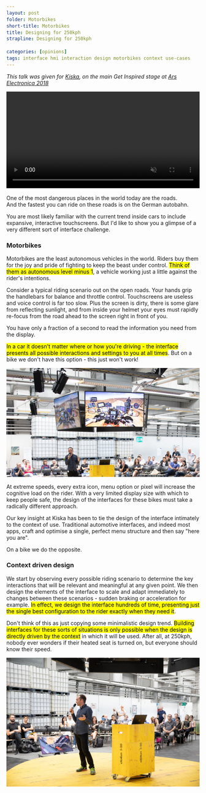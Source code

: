 ```yaml
---
layout: post
folder: Motorbikes
short-title: Motorbikes
title: Designing for 250kph
strapline: Designing for 250kph

categories: [opinions]
tags: interface hmi interaction design motorbikes context use-cases
---
```


_This talk was given for [Kiska](https://www.kiska.com/), on the main Get Inspired stage at [Ars Electronica 2018](https://www.aec.at/error/en/get-inspired-presentations/)_

<video controls muted src="/images/posts/Motorbikes/Ars_Electronica_George_Cave.mp4" width="100%">
    Sorry, your browser doesn't support embedded videos.
</video>

One of the most dangerous places in the world today are the roads.  
And the fastest you can ride on these roads is on the German autobahn.

You are most likely familiar with the current trend inside cars to include expansive, interactive touchscreens. But I'd like to show you a glimpse of a very different sort of interface challenge.

### Motorbikes ###

Motorbikes are the least autonomous vehicles in the world. Riders buy them for the joy and pride of fighting to keep the beast under control. <mark>Think of them as autonomous level minus 1</mark>, a vehicle working just a little against the rider's intentions.

Consider a typical riding scenario out on the open roads. Your hands grip the handlebars for balance and throttle control. Touchscreens are useless and voice control is far too slow. Plus the screen is dirty, there is some glare from reflecting sunlight, and from inside your helmet your eyes must rapidly re-focus from the road ahead to the screen right in front of you.

You have only a fraction of a second to read the information you need from the display.

<mark>In a car it doesn't matter where or how you're driving - the interface presents all possible interactions and settings to you at all times</mark>. But on a bike we don't have this option - this just won't work!

![Too many screens](/images/posts/Motorbikes/bike-crazy.jpg)

At extreme speeds, every extra icon, menu option or pixel will increase the cognitive load on the rider. With a very limited display size with which to keep people safe, the design of the interfaces for these bikes must take a radically different approach.

Our key insight at Kiska has been to tie the design of the interface intimately to the context of use. Traditional automotive interfaces, and indeed most apps, craft and optimise a single, perfect menu structure and then say "here you are".

On a bike we do the opposite.

### Context driven design ###

We start by observing every possible riding scenario to determine the key interactions that will be relevant and meaningful at any given point. We then design the elements of the interface to scale and adapt immediately to changes between these scenarios - sudden braking or acceleration for example. <mark>In effect, we design the interface hundreds of time, presenting just the single best configuration to the rider exactly when they need it</mark>.

Don't think of this as just copying some minimalistic design trend. <mark>Building interfaces for these sorts of situations is only possible when the design is directly driven by the context</mark> in which it will be used. After all, at 250kph, nobody ever wonders if their heated seat is turned on, but everyone should know their speed.

![On stage at Ars Electronica](/images/posts/Motorbikes/on-stage.jpg)